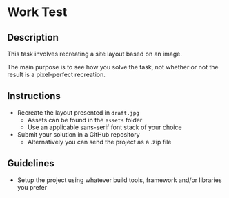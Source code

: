 # Work Test

## Description

This task involves recreating a site layout based on an image.

The main purpose is to see how you solve the task, not whether or not the result is a pixel-perfect recreation.

## Instructions

- Recreate the layout presented in `draft.jpg`
  - Assets can be found in the `assets` folder
  - Use an applicable sans-serif font stack of your choice
- Submit your solution in a GitHub repository
  - Alternatively you can send the project as a .zip file

## Guidelines

- Setup the project using whatever build tools, framework and/or libraries you prefer
